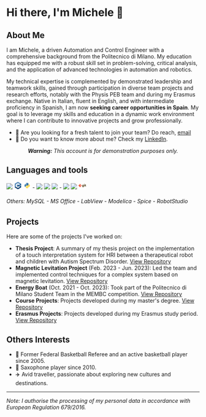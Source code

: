 # Hi there, I'm Michele 👋

## About Me

I am Michele, a driven Automation and Control Engineer with a comprehensive background from the Politecnico di Milano. My education has equipped me with a robust skill set in problem-solving, critical analysis, and the application of advanced technologies in automation and robotics.

My technical expertise is complemented by demonstrated leadership and teamwork skills, gained through participation in diverse team projects and research efforts, notably with the Physis PEB team and during my Erasmus exchange. Native in Italian, fluent in English, and with intermediate proficiency in Spanish, I am now **seeking career opportunities in Spain**. My goal is to leverage my skills and education in a dynamic work environment where I can contribute to innovative projects and grow professionally.


- 💼 Are you looking for a fresh talent to join your team? Do reach, [email](mailto:micheleghisleni.job@gmail.com)
- 💬 Do you want to know more about me? Check my [LinkedIn](https://www.linkedin.com/in/micheleghisleni99/).

<p align="center"><em><strong>Warning:</strong> This account is for demonstration purposes only.</em></p>


## Languages and tools

<code><img height="20" src="https://upload.wikimedia.org/wikipedia/commons/thumb/1/19/C_Logo.png/600px-C_Logo.png"></code> <code><img height="20" src="https://raw.githubusercontent.com/github/explore/80688e429a7d4ef2fca1e82350fe8e3517d3494d/topics/cpp/cpp.png"></code> <code><img height="20" src="https://raw.githubusercontent.com/github/explore/80688e429a7d4ef2fca1e82350fe8e3517d3494d/topics/python/python.png"></code> -  <code><img height="20" src="https://upload.wikimedia.org/wikipedia/commons/thumb/5/5f/Windows_logo_-_2012.svg/1200px-Windows_logo_-_2012.svg.png"></code> <code><img height="20" src="https://upload.wikimedia.org/wikipedia/commons/thumb/3/35/Tux.svg/1024px-Tux.svg.png"></code> <code><img height="20" src="https://upload.wikimedia.org/wikipedia/commons/thumb/b/bb/Ros_logo.svg/1200px-Ros_logo.svg.png"></code> - <code><img height="20" src="https://upload.wikimedia.org/wikipedia/commons/thumb/2/21/Matlab_Logo.png/600px-Matlab_Logo.png"></code> <code><img height="20" src="https://cdn.iconscout.com/icon/free/png-512/arduino-4-569256.png"></code> <code><img height="20" src="https://raw.githubusercontent.com/github/explore/80688e429a7d4ef2fca1e82350fe8e3517d3494d/topics/git/git.png"></code>

###### Others: MySQL - MS Office - LabView - Modelica - Spice - RobotStudio

## Projects

Here are some of the projects I've worked on:

- **Thesis Project**: A summary of my thesis project on the implementation of a touch interpretation system for HRI between a therapeutical robot and children with Autism Spectrum Disorder. [View Repository](https://github.com/micheleghisleni/Thesis-Project)
- **Magnetic Levitation Project** (Feb. 2023 - Jun. 2023): Led the team and implemented control techniques for a complex system based on magnetic levitation. [View Repository](https://github.com/micheleghisleni/Magnetic-Levitation-Project)
- **Energy Boat** (Oct. 2021 - Oct. 2023): Took part of the Politecnico di Milano Student Team in the MEMBC competition. [View Repository](https://github.com/micheleghisleni/Energy-Boat)
- **Course Projects**: Projects developed during my master's degree. [View Repository](https://github.com/micheleghisleni/Course-Projects)
- **Erasmus Projects**: Projects developed during my Erasmus study period. [View Repository](https://github.com/micheleghisleni/Erasmus-Projects)

## Others Interests

- 🏀 Former Federal Basketball Referee and an active basketball player since 2005.
- 🎷 Saxophone player since 2010.
- ✈️ Avid traveller, passionate about exploring new cultures and destinations.

---

*Note: I authorise the processing of my personal data in accordance with European Regulation 679/2016.*



